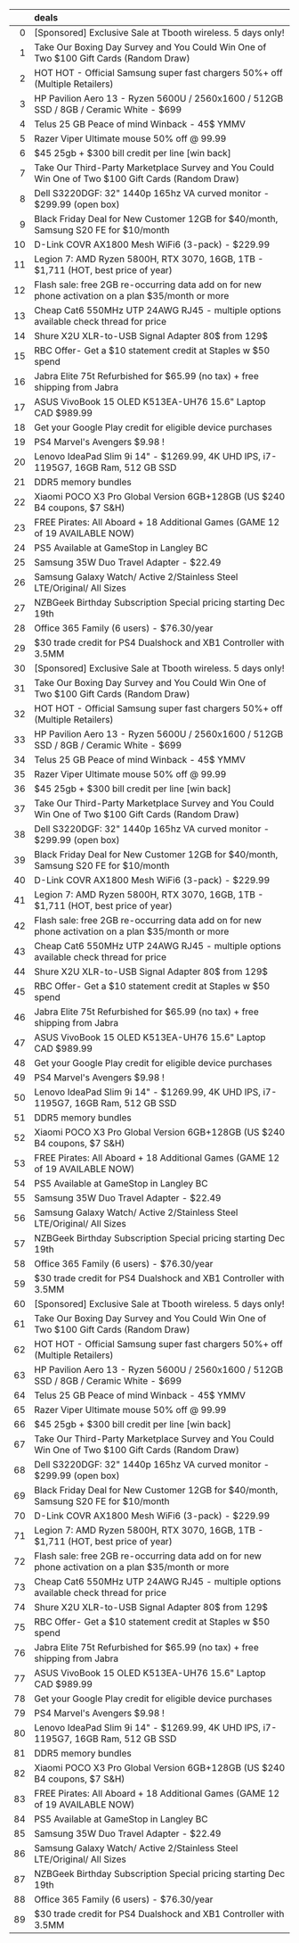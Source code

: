 |    | deals                                                                                              |
|---:|:---------------------------------------------------------------------------------------------------|
|  0 | [Sponsored] Exclusive Sale at Tbooth wireless. 5 days only!                                        |
|  1 | Take Our Boxing Day Survey and You Could Win One of Two $100 Gift Cards (Random Draw)              |
|  2 | HOT HOT - Official Samsung super fast chargers 50%+ off (Multiple Retailers)                       |
|  3 | HP Pavilion Aero 13 - Ryzen 5600U / 2560x1600 / 512GB SSD / 8GB / Ceramic White - $699             |
|  4 | Telus 25 GB Peace of mind Winback - 45$ YMMV                                                       |
|  5 | Razer Viper Ultimate mouse 50% off @ 99.99                                                         |
|  6 | $45 25gb + $300 bill credit per line [win back]                                                    |
|  7 | Take Our Third-Party Marketplace Survey and You Could Win One of Two $100 Gift Cards (Random Draw) |
|  8 | Dell S3220DGF: 32" 1440p 165hz VA curved monitor - $299.99 (open box)                              |
|  9 | Black Friday Deal for New Customer 12GB for $40/month, Samsung S20 FE for $10/month                |
| 10 | D-Link COVR AX1800 Mesh WiFi6 (3-pack) - $229.99                                                   |
| 11 | Legion 7: AMD Ryzen 5800H, RTX 3070, 16GB, 1TB - $1,711 (HOT, best price of year)                  |
| 12 | Flash sale: free 2GB re-occurring data add on for new phone activation on a plan $35/month or more |
| 13 | Cheap Cat6 550MHz UTP 24AWG RJ45 - multiple options available check thread for price               |
| 14 | Shure X2U XLR-to-USB Signal Adapter 80$ from 129$                                                  |
| 15 | RBC Offer- Get a $10 statement credit at Staples w $50 spend                                       |
| 16 | Jabra Elite 75t Refurbished for $65.99 (no tax) + free shipping from Jabra                         |
| 17 | ASUS VivoBook 15 OLED K513EA-UH76 15.6" Laptop CAD $989.99                                         |
| 18 | Get your Google Play credit for eligible device purchases                                          |
| 19 | PS4 Marvel's Avengers $9.98 !                                                                      |
| 20 | Lenovo IdeaPad Slim 9i 14" - $1269.99, 4K UHD IPS, i7-1195G7, 16GB Ram, 512 GB SSD                 |
| 21 | DDR5 memory bundles                                                                                |
| 22 | Xiaomi POCO X3 Pro Global Version 6GB+128GB (US $240 B4 coupons, $7 S&H)                           |
| 23 | FREE Pirates: All Aboard + 18 Additional Games (GAME 12 of 19 AVAILABLE NOW)                       |
| 24 | PS5 Available at GameStop in Langley BC                                                            |
| 25 | Samsung 35W Duo Travel Adapter - $22.49                                                            |
| 26 | Samsung Galaxy Watch/ Active 2/Stainless Steel LTE/Original/ All Sizes                             |
| 27 | NZBGeek Birthday Subscription Special pricing starting Dec 19th                                    |
| 28 | Office 365 Family (6 users) - $76.30/year                                                          |
| 29 | $30 trade credit for PS4 Dualshock and XB1 Controller with 3.5MM                                   |
| 30 | [Sponsored] Exclusive Sale at Tbooth wireless. 5 days only!                                        |
| 31 | Take Our Boxing Day Survey and You Could Win One of Two $100 Gift Cards (Random Draw)              |
| 32 | HOT HOT - Official Samsung super fast chargers 50%+ off (Multiple Retailers)                       |
| 33 | HP Pavilion Aero 13 - Ryzen 5600U / 2560x1600 / 512GB SSD / 8GB / Ceramic White - $699             |
| 34 | Telus 25 GB Peace of mind Winback - 45$ YMMV                                                       |
| 35 | Razer Viper Ultimate mouse 50% off @ 99.99                                                         |
| 36 | $45 25gb + $300 bill credit per line [win back]                                                    |
| 37 | Take Our Third-Party Marketplace Survey and You Could Win One of Two $100 Gift Cards (Random Draw) |
| 38 | Dell S3220DGF: 32" 1440p 165hz VA curved monitor - $299.99 (open box)                              |
| 39 | Black Friday Deal for New Customer 12GB for $40/month, Samsung S20 FE for $10/month                |
| 40 | D-Link COVR AX1800 Mesh WiFi6 (3-pack) - $229.99                                                   |
| 41 | Legion 7: AMD Ryzen 5800H, RTX 3070, 16GB, 1TB - $1,711 (HOT, best price of year)                  |
| 42 | Flash sale: free 2GB re-occurring data add on for new phone activation on a plan $35/month or more |
| 43 | Cheap Cat6 550MHz UTP 24AWG RJ45 - multiple options available check thread for price               |
| 44 | Shure X2U XLR-to-USB Signal Adapter 80$ from 129$                                                  |
| 45 | RBC Offer- Get a $10 statement credit at Staples w $50 spend                                       |
| 46 | Jabra Elite 75t Refurbished for $65.99 (no tax) + free shipping from Jabra                         |
| 47 | ASUS VivoBook 15 OLED K513EA-UH76 15.6" Laptop CAD $989.99                                         |
| 48 | Get your Google Play credit for eligible device purchases                                          |
| 49 | PS4 Marvel's Avengers $9.98 !                                                                      |
| 50 | Lenovo IdeaPad Slim 9i 14" - $1269.99, 4K UHD IPS, i7-1195G7, 16GB Ram, 512 GB SSD                 |
| 51 | DDR5 memory bundles                                                                                |
| 52 | Xiaomi POCO X3 Pro Global Version 6GB+128GB (US $240 B4 coupons, $7 S&H)                           |
| 53 | FREE Pirates: All Aboard + 18 Additional Games (GAME 12 of 19 AVAILABLE NOW)                       |
| 54 | PS5 Available at GameStop in Langley BC                                                            |
| 55 | Samsung 35W Duo Travel Adapter - $22.49                                                            |
| 56 | Samsung Galaxy Watch/ Active 2/Stainless Steel LTE/Original/ All Sizes                             |
| 57 | NZBGeek Birthday Subscription Special pricing starting Dec 19th                                    |
| 58 | Office 365 Family (6 users) - $76.30/year                                                          |
| 59 | $30 trade credit for PS4 Dualshock and XB1 Controller with 3.5MM                                   |
| 60 | [Sponsored] Exclusive Sale at Tbooth wireless. 5 days only!                                        |
| 61 | Take Our Boxing Day Survey and You Could Win One of Two $100 Gift Cards (Random Draw)              |
| 62 | HOT HOT - Official Samsung super fast chargers 50%+ off (Multiple Retailers)                       |
| 63 | HP Pavilion Aero 13 - Ryzen 5600U / 2560x1600 / 512GB SSD / 8GB / Ceramic White - $699             |
| 64 | Telus 25 GB Peace of mind Winback - 45$ YMMV                                                       |
| 65 | Razer Viper Ultimate mouse 50% off @ 99.99                                                         |
| 66 | $45 25gb + $300 bill credit per line [win back]                                                    |
| 67 | Take Our Third-Party Marketplace Survey and You Could Win One of Two $100 Gift Cards (Random Draw) |
| 68 | Dell S3220DGF: 32" 1440p 165hz VA curved monitor - $299.99 (open box)                              |
| 69 | Black Friday Deal for New Customer 12GB for $40/month, Samsung S20 FE for $10/month                |
| 70 | D-Link COVR AX1800 Mesh WiFi6 (3-pack) - $229.99                                                   |
| 71 | Legion 7: AMD Ryzen 5800H, RTX 3070, 16GB, 1TB - $1,711 (HOT, best price of year)                  |
| 72 | Flash sale: free 2GB re-occurring data add on for new phone activation on a plan $35/month or more |
| 73 | Cheap Cat6 550MHz UTP 24AWG RJ45 - multiple options available check thread for price               |
| 74 | Shure X2U XLR-to-USB Signal Adapter 80$ from 129$                                                  |
| 75 | RBC Offer- Get a $10 statement credit at Staples w $50 spend                                       |
| 76 | Jabra Elite 75t Refurbished for $65.99 (no tax) + free shipping from Jabra                         |
| 77 | ASUS VivoBook 15 OLED K513EA-UH76 15.6" Laptop CAD $989.99                                         |
| 78 | Get your Google Play credit for eligible device purchases                                          |
| 79 | PS4 Marvel's Avengers $9.98 !                                                                      |
| 80 | Lenovo IdeaPad Slim 9i 14" - $1269.99, 4K UHD IPS, i7-1195G7, 16GB Ram, 512 GB SSD                 |
| 81 | DDR5 memory bundles                                                                                |
| 82 | Xiaomi POCO X3 Pro Global Version 6GB+128GB (US $240 B4 coupons, $7 S&H)                           |
| 83 | FREE Pirates: All Aboard + 18 Additional Games (GAME 12 of 19 AVAILABLE NOW)                       |
| 84 | PS5 Available at GameStop in Langley BC                                                            |
| 85 | Samsung 35W Duo Travel Adapter - $22.49                                                            |
| 86 | Samsung Galaxy Watch/ Active 2/Stainless Steel LTE/Original/ All Sizes                             |
| 87 | NZBGeek Birthday Subscription Special pricing starting Dec 19th                                    |
| 88 | Office 365 Family (6 users) - $76.30/year                                                          |
| 89 | $30 trade credit for PS4 Dualshock and XB1 Controller with 3.5MM                                   |